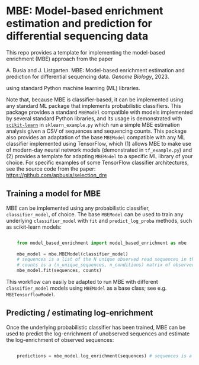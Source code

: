 # MBE: Model-based enrichment estimation and prediction for differential sequencing data

This repo provides a template for implementing the model-based enrichment (MBE) approach from the paper

A. Busia and J. Listgarten. MBE: Model-based enrichment estimation and prediction for differential sequencing data. *Genome Biology*, 2023.

using standard Python machine learning (ML) libraries.

Note that, because MBE is classifier-based, it can be implemented using any standard ML package that implements probabilistic classifiers. This package provides a standard ```MBEModel``` compatible with models implemented by several standard Python libraries, and its usage is demonstrated with [```scikit-learn```](https://scikit-learn.org/stable/index.html) in ```sklearn_example.py``` which run a simple MBE estimation analysis given a CSV of sequences and sequencing counts. This package also provides an adaptation of the base ```MBEModel``` compatible with any ML classifier implemented using TensorFlow, which (1) allows MBE to make use of modern-day neural network models (demonstrated in ```tf_example.py```) and (2) provides a template for adapting ```MBEModel``` to a specific ML library of your choice. For specific examples of some TensorFlow classifier architectures, see the source code from the paper: https://github.com/apbusia/selection_dre


## Training a model for MBE

MBE can be implemented using any probabilistic classifier, `classifier_model`, of choice. The base `MBEModel` can be used to train any underlying `classifier_model` with `fit` and `predict_log_proba` methods, such as scikit-learn models:

```python

    from model_based_enrichment import model_based_enrichment as mbe
    
    mbe_model = mbe.MBEModel(classifier_model)
    # sequences is a list of the N unique observed read sequences in the sequencing dataset.
    # counts is a (n_unique_sequences, n_conditions) matrix of observed read counts.
    mbe_model.fit(sequences, counts)
```

This workflow can easily be adapted to run MBE with different `classifier_model` models using `MBEModel` as a base class; see e.g. `MBETensorflowModel`.


## Predicting / estimating log-enrichment

Once the underlying probabilistic classifier has been trained, MBE can be used to predict the log-enrichment of unobserved sequences and estimate the log-enrichment of observed sequences:


```python

    predictions = mbe_model.log_enrichment(sequences) # sequences is a list of sequences to evaluate.

```
